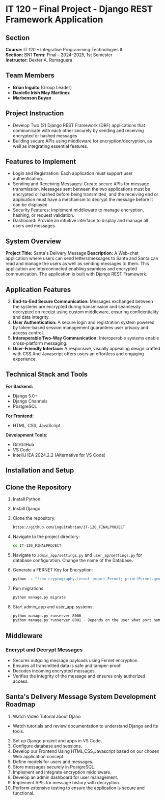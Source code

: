 # IT 120 – Final Project - Django REST Framework Application

## Section

**Course:** IT 120 – Integrative Programming Technologies II  
**Section:** BN1
**Term:** Final – 2024–2025, 1st Semester  
**Instructor:** Dexter A. Romaguera

## Team Members

- **Brian Inguito** (Group Leader)
- **Danielle Irish May Martinez**
- **Marbenson Buyan**

## Project Instruction

- Develop Two (2) Django REST Framework (DRF) applications that communicate with each other securely by
  sending and receiving encrypted or hashed messages
- Building secure APIs using middleware for encryption/decryption, as well as integrating essential features.

## Features to Implement

- Login and Registration: Each application must support user authentication.
- Sending and Receiving Messages: Create secure APIs for message transmission. Messages sent between
  the two applications must be encrypted or hashed before being transmitted, and the receiving end or
  application must have a mechanism to decrypt the message before it can be displayed.
- Security Features: Implement middleware to manage encryption, hashing, or request validation.
- Dashboard: Provide an intuitive interface to display and manage all users and messages.

## System Overview

**Project Title:** Santa's Delivery Message
**Description:** A Web-chat application where users can send letters/messages to Santa and Santa can read and manage the users as well as sending messages to them. This application are interconnected enabling seamless and encrypted communication. The application is built with Django REST Framework.

## Application Features

3. **End-to-End Secure Communication:** Messages exchanged between the systems are encrypted during transmission and seamlessly decrypted on receipt using custom middleware, ensuring confidentiality and data integrity.
4. **User Authentication:** A secure login and registration system powered by token-based session management guarantees user privacy and access control.
5. **Interoperable Two-Way Communication:** Interoperable systems enable cross-platform messaging.
6. **User-Friendly Interface:** A responsive, visually appealing design crafted with CSS And Javascript offers users an effortless and engaging experience.

## Technical Stack and Tools

**For Backend:**

- Django 5.0+
- Django Channels
- PostgreSQL

**For Frontend:**

- HTML, CSS, JavaScript

**Development Tools:**

- Git/GitHub
- VS Code
- IntelliJ IEA 2024.2.2 (Alternative for VS Code)

## Installation and Setup

## Clone the Repository

1. Install Python.
2. Install Django
3. Clone the repository:
   ```bash
   https://github.com/inguitobrian/IT-120_FINALPROJECT
   ```
4. Navigate to the project directory:
   ```bash
   cd IT-120_FINALPROJECT
   ```
5. Navigate to `admin_app/settings.py` and `user_ap/settings.py` for database configuration. Change the name of the Database.

6. Generate a FERNET Key for Encryption:

   ```bash
   python -c "from cryptography.fernet import Fernet; print(Fernet.generate_key().decode())"

   ```

7. Run migrations:
   ```bash
   python manage.py migrate
   ```
8. Start admin_app and user_app systems:
   ```bash
   python manage.py runserver 8000
   python manage.py runserver 8001 - Depends on the user what port number should use
   ```

## Middleware

### Encrypt and Decrypt Messages

- Secures outgoing message payloads using Fernet encryption.
- Ensures all transmitted data is safe and tamper-proof.
- Decodes incoming encrypted messages.
- Verifies the integrity of the message and ensures only authorized access.

## Santa's Delivery Message System Development Roadmap

1. Watch Video Tutorial about Djano

- Watch tutorials and review documentation to understand Django and its tools.

2. Set up Django project and apps in VS Code.
3. Configure database and sessions.
4. Develop our Frontend Using HTML,CSS,Javascript based on our chosen Web application concept.
5. Define models for users and messages.
6. Store messages securely in PostgreSQL.
7. Implement and integrate encryption middleware.
8. Develop an admin dashboard for user management.
9. Implement APIs for message history with decryption.
10. Perform extensive testing to ensure the application is secure and functional.
